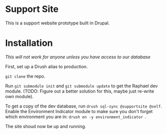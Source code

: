 Support Site
============
This is a support website prototype built in Drupal.


Installation
============
*This will not work for anyone unless you have access to our database*

First, set up a Drush alias to production.

`git clone` the repo.

Run `git submodule init` and `git submodule update` to get the Raphael dev module. (TODO: Figure out a better solution for this, maybe just re-write own module).

To get a copy of the dev database, run `drush sql-sync @supportsite @self`. Enable the Environment Indicator module to make sure you don't forget which environment you are in: `drush en -y environment_indicator `.

The site shoud now be up and running.
